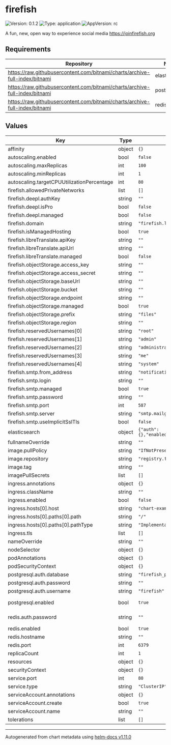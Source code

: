# firefish

![Version: 0.1.2](https://img.shields.io/badge/Version-0.1.2-informational?style=flat-square) ![Type: application](https://img.shields.io/badge/Type-application-informational?style=flat-square) ![AppVersion: rc](https://img.shields.io/badge/AppVersion-rc-informational?style=flat-square)

A fun, new, open way to experience social media https://joinfirefish.org

## Requirements

| Repository | Name | Version |
|------------|------|---------|
| https://raw.githubusercontent.com/bitnami/charts/archive-full-index/bitnami | elasticsearch | 19.0.1 |
| https://raw.githubusercontent.com/bitnami/charts/archive-full-index/bitnami | postgresql | 11.1.3 |
| https://raw.githubusercontent.com/bitnami/charts/archive-full-index/bitnami | redis | 16.13.2 |

## Values

| Key | Type | Default | Description |
|-----|------|---------|-------------|
| affinity | object | `{}` |  |
| autoscaling.enabled | bool | `false` |  |
| autoscaling.maxReplicas | int | `100` |  |
| autoscaling.minReplicas | int | `1` |  |
| autoscaling.targetCPUUtilizationPercentage | int | `80` |  |
| firefish.allowedPrivateNetworks | list | `[]` | If you want to allow firefish to connect to private ips, enter the cidrs here. |
| firefish.deepl.authKey | string | `""` |  |
| firefish.deepl.isPro | bool | `false` |  |
| firefish.deepl.managed | bool | `false` |  |
| firefish.domain | string | `"firefish.local"` |  |
| firefish.isManagedHosting | bool | `true` |  |
| firefish.libreTranslate.apiKey | string | `""` |  |
| firefish.libreTranslate.apiUrl | string | `""` |  |
| firefish.libreTranslate.managed | bool | `false` |  |
| firefish.objectStorage.access_key | string | `""` |  |
| firefish.objectStorage.access_secret | string | `""` |  |
| firefish.objectStorage.baseUrl | string | `""` |  |
| firefish.objectStorage.bucket | string | `""` |  |
| firefish.objectStorage.endpoint | string | `""` |  |
| firefish.objectStorage.managed | bool | `true` |  |
| firefish.objectStorage.prefix | string | `"files"` |  |
| firefish.objectStorage.region | string | `""` |  |
| firefish.reservedUsernames[0] | string | `"root"` |  |
| firefish.reservedUsernames[1] | string | `"admin"` |  |
| firefish.reservedUsernames[2] | string | `"administrator"` |  |
| firefish.reservedUsernames[3] | string | `"me"` |  |
| firefish.reservedUsernames[4] | string | `"system"` |  |
| firefish.smtp.from_address | string | `"notifications@example.com"` |  |
| firefish.smtp.login | string | `""` |  |
| firefish.smtp.managed | bool | `true` |  |
| firefish.smtp.password | string | `""` |  |
| firefish.smtp.port | int | `587` |  |
| firefish.smtp.server | string | `"smtp.mailgun.org"` |  |
| firefish.smtp.useImplicitSslTls | bool | `false` |  |
| elasticsearch | object | `{"auth":{},"enabled":false,"hostname":"","port":9200,"ssl":false}` | https://github.com/bitnami/charts/tree/master/bitnami/elasticsearch#parameters |
| fullnameOverride | string | `""` |  |
| image.pullPolicy | string | `"IfNotPresent"` |  |
| image.repository | string | `"registry.firefish.dev/firefish/firefish"` |  |
| image.tag | string | `""` |  |
| imagePullSecrets | list | `[]` |  |
| ingress.annotations | object | `{}` |  |
| ingress.className | string | `""` |  |
| ingress.enabled | bool | `false` |  |
| ingress.hosts[0].host | string | `"chart-example.local"` |  |
| ingress.hosts[0].paths[0].path | string | `"/"` |  |
| ingress.hosts[0].paths[0].pathType | string | `"ImplementationSpecific"` |  |
| ingress.tls | list | `[]` |  |
| nameOverride | string | `""` |  |
| nodeSelector | object | `{}` |  |
| podAnnotations | object | `{}` |  |
| podSecurityContext | object | `{}` |  |
| postgresql.auth.database | string | `"firefish_production"` |  |
| postgresql.auth.password | string | `""` |  |
| postgresql.auth.username | string | `"firefish"` |  |
| postgresql.enabled | bool | `true` | disable if you want to use an existing db; in which case the values below must match those of that external postgres instance |
| redis.auth.password | string | `""` | you must set a password; the password generated by the redis chart will be rotated on each upgrade: |
| redis.enabled | bool | `true` |  |
| redis.hostname | string | `""` |  |
| redis.port | int | `6379` |  |
| replicaCount | int | `1` |  |
| resources | object | `{}` |  |
| securityContext | object | `{}` |  |
| service.port | int | `80` |  |
| service.type | string | `"ClusterIP"` |  |
| serviceAccount.annotations | object | `{}` |  |
| serviceAccount.create | bool | `true` |  |
| serviceAccount.name | string | `""` |  |
| tolerations | list | `[]` |  |

----------------------------------------------
Autogenerated from chart metadata using [helm-docs v1.11.0](https://github.com/norwoodj/helm-docs/releases/v1.11.0)
